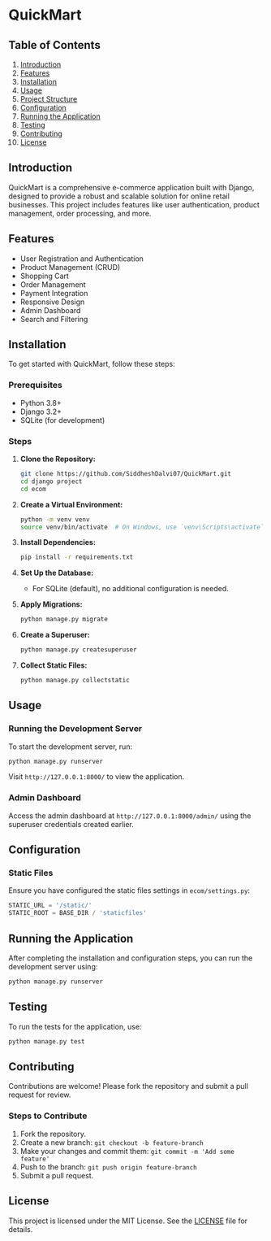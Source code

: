 # QuickMart

## Table of Contents
1. [Introduction](#introduction)
2. [Features](#features)
3. [Installation](#installation)
4. [Usage](#usage)
5. [Project Structure](#project-structure)
6. [Configuration](#configuration)
7. [Running the Application](#running-the-application)
8. [Testing](#testing)
9. [Contributing](#contributing)
10. [License](#license)

## Introduction
QuickMart is a comprehensive e-commerce application built with Django, designed to provide a robust and scalable solution for online retail businesses. This project includes features like user authentication, product management, order processing, and more.

## Features
- User Registration and Authentication
- Product Management (CRUD)
- Shopping Cart
- Order Management
- Payment Integration
- Responsive Design
- Admin Dashboard
- Search and Filtering

## Installation
To get started with QuickMart, follow these steps:

### Prerequisites
- Python 3.8+
- Django 3.2+
- SQLite (for development)

### Steps
1. **Clone the Repository:**
    ```sh
    git clone https://github.com/SiddheshDalvi07/QuickMart.git
    cd django project
    cd ecom
    ```

2. **Create a Virtual Environment:**
    ```sh
    python -m venv venv
    source venv/bin/activate  # On Windows, use `venv\Scripts\activate`
    ```

3. **Install Dependencies:**
    ```sh
    pip install -r requirements.txt
    ```

4. **Set Up the Database:**
    - For SQLite (default), no additional configuration is needed.

5. **Apply Migrations:**
    ```sh
    python manage.py migrate
    ```

6. **Create a Superuser:**
    ```sh
    python manage.py createsuperuser
    ```

7. **Collect Static Files:**
    ```sh
    python manage.py collectstatic
    ```

## Usage
### Running the Development Server
To start the development server, run:
```sh
python manage.py runserver
```
Visit `http://127.0.0.1:8000/` to view the application.

### Admin Dashboard
Access the admin dashboard at `http://127.0.0.1:8000/admin/` using the superuser credentials created earlier.

## Configuration
### Static Files
Ensure you have configured the static files settings in `ecom/settings.py`:
```python
STATIC_URL = '/static/'
STATIC_ROOT = BASE_DIR / 'staticfiles'
```

## Running the Application
After completing the installation and configuration steps, you can run the development server using:
```sh
python manage.py runserver
```

## Testing
To run the tests for the application, use:
```sh
python manage.py test
```

## Contributing
Contributions are welcome! Please fork the repository and submit a pull request for review.

### Steps to Contribute
1. Fork the repository.
2. Create a new branch: `git checkout -b feature-branch`
3. Make your changes and commit them: `git commit -m 'Add some feature'`
4. Push to the branch: `git push origin feature-branch`
5. Submit a pull request.

## License
This project is licensed under the MIT License. See the [LICENSE](LICENSE) file for details.

